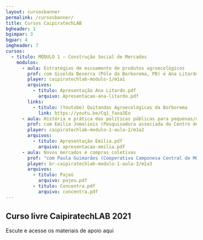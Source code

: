 ```yaml
---
layout: cursosbanner
permalink: /cursosbanner/
title: Cursos CaipiratechLAB
bgheader: 1
bgimpar: 3
bgpar: 4
imgheader: 7
cursos:
  - titulo: MÓDULO 1 – Construção Social de Mercados
    modulos:
      - aula: Estratégias de escoamento de produtos agroecológicos
        prof: com Giselda Beserra (Pólo da Borborema, PB) e Ana Litardo (Assoc. Agroecológica de Teresópolis, RJ)
        player: caipiratechlab-modulo-1/m1a1
        arquivos:
          - titulo: Apresentação Ana Litardo.pdf 
            arquivo: Apresentacao-ana-litardo.pdf 
        links:
          - titulo: (Youtube) Quitandas Agroecológicas da Borborema
            link: https://youtu.be/Cq1_faoa3Eo    
      - aula: História e prática das políticas públicas para pequenas/os agricultoras/es no Brasil
        prof: com Emilia Jomalinis (Pesquisadora associada do Centro de Referência em Soberania e Segurança Alimentar e Nutricional/UFRRJ, RJ)
        player: caipiratechlab-modulo-1-aula-2/m1a2
        arquivos:
          - titulo: Apresentação Emilia.pdf 
            arquivo: apresentacao-emilia.pdf
      - aula: Novos mercados e compras coletivas
        prof: "com Paula Guimarães (Cooperativa Camponesa Central de MG) e Apolônia da Silva (Rede de Mulheres Produtoras do Pajeú, PE); mediação: Marcela Martins (Amerek/UFMG, MG)"
        player: br-caipiratechlab-modulo-1-aula-3/m1a3
        arquivos:
          - titulo: Pajeú
            arquivo: pajeu.pdf
          - titulo: Concentra.pdf
            arquivo: concentra.pdf
---
```


## Curso livre CaipiratechLAB 2021

Escute e acesse os materiais de apoio aqui